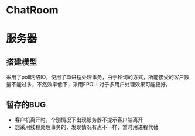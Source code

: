 # ChatRoom

# 服务器

## 搭建模型

采用了poll网络IO，使用了单进程处理事务，由于轮询的方式，所能接受的客户数量不能过多，不然效率低下，采用EPOLL对于多用户处理效果可能更好。

## 暂存的BUG

* 客户机离开时，个别情况下出现服务器不提示客户端离开
* 想采用线程处理事务的，发现情况有点不一样，暂时用进程代替
